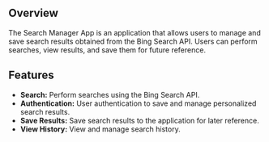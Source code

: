 ## Overview

The Search Manager App is an application that allows users to manage and save search results obtained from the Bing Search API. Users can perform searches, view results, 
and save them for future reference.

## Features

- **Search:** Perform searches using the Bing Search API.
- **Authentication:** User authentication to save and manage personalized search results.
- **Save Results:** Save search results to the application for later reference.
- **View History:** View and manage search history.
